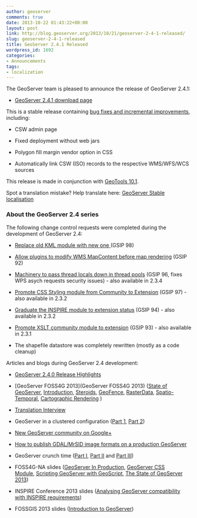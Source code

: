 ```yaml
---
author: geoserver
comments: true
date: 2013-10-22 01:43:22+00:00
layout: post
link: http://blog.geoserver.org/2013/10/21/geoserver-2-4-1-released/
slug: geoserver-2-4-1-released
title: GeoServer 2.4.1 Released
wordpress_id: 1692
categories:
- Announcements
tags:
- localization
---
```


The GeoServer team is pleased to announce the release of GeoServer 2.4.1:



	
  * [GeoServer 2.4.1 download page](http://geoserver.org/display/GEOS/GeoServer+2.4.1)


This is a stable release containing [bug fixes and incremental improvements](http://jira.codehaus.org/secure/ReleaseNote.jspa?projectId=10311&version=19584), including:



	
  * CSW admin page

	
  * Fixed deployment without web jars

	
  * Polygon fill margin vendor option in CSS

	
  * Automatically link CSW (ISO) records to the respective WMS/WFS/WCS sources


This release is made in conjunction with [GeoTools 10.1](http://geotoolsnews.blogspot.com.au/2013/10/geotools-101-released.html).

Spot a translation mistake? Help translate here: [GeoServer Stable localisation](https://www.transifex.com/projects/p/geoserver_stable/)


### About the GeoServer 2.4 series


The following change control requests were completed during the development of GeoServer 2.4:



	
  * [Replace old KML module with new one ](http://geoserver.org/display/GEOS/GSIP+98+-+replace+old+KML+module+with+new+one)(GSIP 98)

	
  * [Allow plugins to modify WMS MapContent before map rendering](http://geoserver.org/display/GEOS/GSIP+92+-+Allow+plugins+to+modify+WMS+MapContent+before+map+rendering) (GSIP 92)

	
  * [Machinery to pass thread locals down in thread pools](http://geoserver.org/display/GEOS/GSIP+96+-+Machinery+to+pass+thread+locals+down+in+thread+pools) (GSIP 96, fixes WPS asych requests security issues) - also available in 2.3.4

	
  * [Promote CSS Styling module from Community to Extension](http://geoserver.org/display/GEOS/GSIP+97+-+Promote+CSS+Styling+module+from+Community+to+Extension) (GSIP 97) - also available in 2.3.2

	
  * [Graduate the INSPIRE module to extension status](http://geoserver.org/display/GEOS/GSIP+94+-+Graduate+the+INSPIRE+module+to+extension+status) (GSIP 94) - also available in 2.3.2

	
  * [Promote XSLT community module to extension](http://geoserver.org/display/GEOS/GSIP+93+promote+XSLT+community+module+to+extension) (GSIP 93) - also available in 2.3.1

	
  * The shapefile datastore was completely rewritten (mostly as a code cleanup)


Articles and blogs during GeoServer 2.4 development:

	
  * [GeoServer 2.4.0 Release Highlights](http://blog.geoserver.org/2013/10/02/geoserver-2-4-0-release-highlights/)

	
  * [GeoServer FOSS4G 2013](GeoServer FOSS4G 2013) ([State of GeoServer](http://www.slideshare.net/jgarnett/state-of-geo-server-foss4g-2013-26387643), [Introduction](http://www.slideshare.net/geosolutions/geoserver-an-introduction-for-beginners), [Steroids](https://www.slideshare.net/geosolutions/gs-steroids-sgiannecfoss4g20130103), [GeoFence](https://www.slideshare.net/geosolutions/advanced-geoserver-security-with-geofence), [RasterData](https://www.slideshare.net/geosolutions/raster-data-in-geoserver-and-geotools-achievements-issues-and-future-developments-27175325), [Spatio-Temporal](https://www.slideshare.net/geosolutions/geoserver-for-spatiotemporal-data-handling-with-examples-for-metoc-and-remote-sensing), [Cartographic Rendering](https://www.slideshare.net/geosolutions/advanced-cartographic-map-rendering-in-geoserver-27175092) )

	
  * [Translation Interview](http://blog.geoserver.org/2013/09/03/geoserver-translation-interview/)

	
  * GeoServer in a clustered configuration ([Part 1](http://blog.opengeo.org/2013/04/18/geoserver-in-a-clustered-configuration-part-1/), [Part 2](http://blog.opengeo.org/2013/04/30/geoserver-in-a-clustered-configuration-part-2/))

	
  * [New GeoServer community on Google+](http://blog.geoserver.org/2013/05/13/new-geoserver-community-on-google/)

	
  * [How to publish GDAL/MrSID image formats on a production GeoServer](http://blog.opengeo.org/2013/03/13/how-to-publish-gdalmrsid-image-formats-on-a-production-geoserver-on-windows/)

	
  * GeoServer crunch time ([Part I](http://www.lisasoft.com/blog/geoserver-crunch-time), [Part II](http://www.lisasoft.com/blog/geoserver-crunch-time-ii) and [Part III](http://www.lisasoft.com/blog/geoserver-crunch-time-iii))

	
  * FOSS4G-NA slides ([GeoServer In Production](http://blog.opengeo.org/wp-content/uploads/2013/05/GeoServerProduction.pdf), [GeoServer CSS Module](http://blog.opengeo.org/wp-content/uploads/2013/05/foss4gna2013-geoserver-css.pdf), [Scripting GeoServer with GeoScript](http://blog.opengeo.org/wp-content/uploads/2013/05/Scripting-GeoServer-with-GeoScript.pdf), [The State of GeoServer 2013](http://blog.opengeo.org/wp-content/uploads/2013/05/State-of-GeoServer-2013.pdf))

	
  * INSPIRE Conference 2013 slides ([Analysing GeoServer compatibility with INSPIRE requirements](http://www.slideshare.net/geosolutions/fossgis2013-2013geoserveraime?from_search=2))

	
  * FOSSGIS 2013 slides ([Introduction to GeoServer](http://www.slideshare.net/geosolutions/fossgis2013-2013geoserveraime))



